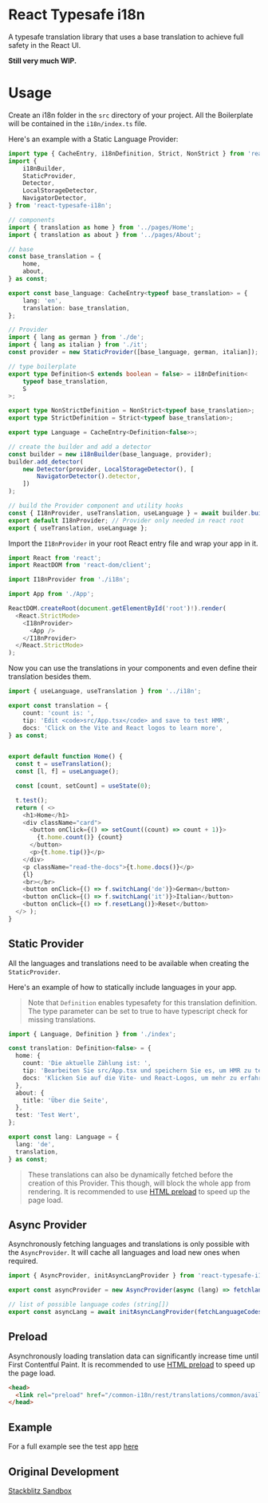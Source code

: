 # React Typesafe i18n

A typesafe translation library that uses a base translation to achieve full safety in the React UI.

**Still very much WIP.**

# Usage

Create an i18n folder in the `src` directory of your project.
All the Boilerplate will be contained in the `i18n/index.ts` file.

Here's an example with a Static Language Provider:

```ts
import type { CacheEntry, i18nDefinition, Strict, NonStrict } from 'react-typesafe-i18n';
import {
	i18nBuilder,
	StaticProvider,
	Detector,
	LocalStorageDetector,
	NavigatorDetector,
} from 'react-typesafe-i18n';

// components
import { translation as home } from '../pages/Home';
import { translation as about } from '../pages/About';

// base
const base_translation = {
	home,
	about,
} as const;

export const base_language: CacheEntry<typeof base_translation> = {
	lang: 'en',
	translation: base_translation,
};

// Provider
import { lang as german } from './de';
import { lang as italian } from './it';
const provider = new StaticProvider([base_language, german, italian]);

// type boilerplate
export type Definition<S extends boolean = false> = i18nDefinition<
	typeof base_translation,
	S
>;

export type NonStrictDefinition = NonStrict<typeof base_translation>;
export type StrictDefinition = Strict<typeof base_translation>;

export type Language = CacheEntry<Definition<false>>;

// create the builder and add a detector
const builder = new i18nBuilder(base_language, provider);
builder.add_detector(
	new Detector(provider, LocalStorageDetector(), [
		NavigatorDetector().detector,
	])
);

// build the Provider component and utility hooks
const { I18nProvider, useTranslation, useLanguage } = await builder.build();
export default I18nProvider; // Provider only needed in react root
export { useTranslation, useLanguage };
```

Import the `I18nProvider` in your root React entry file and wrap your app in it.

```ts
import React from 'react';
import ReactDOM from 'react-dom/client';

import I18nProvider from './i18n';

import App from './App';

ReactDOM.createRoot(document.getElementById('root')!).render(
  <React.StrictMode>
    <I18nProvider>
      <App />
    </I18nProvider>
  </React.StrictMode>
);
```

Now you can use the translations in your components and even define their translation besides them.

```ts
import { useLanguage, useTranslation } from '../i18n';

export const translation = {
	count: 'count is: ',
	tip: 'Edit <code>src/App.tsx</code> and save to test HMR',
	docs: 'Click on the Vite and React logos to learn more',
} as const;


export default function Home() {
  const t = useTranslation();
  const [l, f] = useLanguage();

  const [count, setCount] = useState(0);

  t.test();
  return ( <>
    <h1>Home</h1>
    <div className="card">
      <button onClick={() => setCount((count) => count + 1)}>
        {t.home.count()} {count}
      </button>
      <p>{t.home.tip()}</p>
    </div>
    <p className="read-the-docs">{t.home.docs()}</p>
    {l}
    <br></br>
    <button onClick={() => f.switchLang('de')}>German</button>
    <button onClick={() => f.switchLang('it')}>Italian</button>
    <button onClick={() => f.resetLang()}>Reset</button>
  </> );
}
```

## Static Provider

All the languages and translations need to be available when creating the `StaticProvider`.

Here's an example of how to statically include languages in your app.

> Note that `Definition` enables typesafety for this translation definition. The type parameter can be set to true to have typescript check for missing translations.

```ts
import { Language, Definition } from './index';

const translation: Definition<false> = {
  home: {
    count: 'Die aktuelle Zählung ist: ',
    tip: 'Bearbeiten Sie src/App.tsx und speichern Sie es, um HMR zu testen',
    docs: 'Klicken Sie auf die Vite- und React-Logos, um mehr zu erfahren',
  },
  about: {
    title: 'Über die Seite',
  },
  test: 'Test Wert',
};

export const lang: Language = {
  lang: 'de',
  translation,
} as const;
```

> These translations can also be dynamically fetched before the creation of this Provider. This though, will block the whole app from rendering. It is recommended to use [HTML preload](https://developer.mozilla.org/en-US/docs/Web/HTML/Attributes/rel/preload) to speed up the page load.

## Async Provider

Asynchronously fetching languages and translations is only possible with the `AsyncProvider`. It will cache all languages and load new ones when required.

```ts
import { AsyncProvider, initAsyncLangProvider } from 'react-typesafe-i18n';

export const asyncProvider = new AsyncProvider(async (lang) => fetchlanguage(lang));

// list of possible language codes (string[])
export const asyncLang = await initAsyncLangProvider(fetchLanguageCodes());
```

## Preload

Asynchronously loading translation data can significantly increase time until First Contentful Paint.
It is recommended to use [HTML preload](https://developer.mozilla.org/en-US/docs/Web/HTML/Attributes/rel/preload) to speed up the page load.

```html
<head>
  <link rel="preload" href="/common-i18n/rest/translations/common/availableLanguages" as="fetch" crossorigin="anonymous">
</head>
```

## Example

For a full example see the test app [here](https://github.com/FlorianDevPhynix/react-typesafe-i18n/tree/main/app)

## Original Development

[Stackblitz Sandbox](https://stackblitz.com/edit/react-custom-i18n?file=src%2FApp.tsx)

